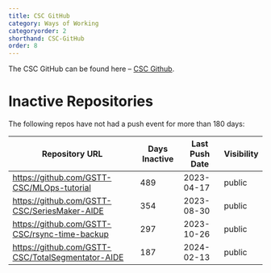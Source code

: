```yaml
---
title: CSC GitHub
category: Ways of Working
categoryorder: 2
shorthand: CSC-GitHub
order: 8
---
```


The CSC GitHub can be found here – <a href="https://github.com/GSTT-CSC/">CSC Github</a>.

# Inactive Repositories

The following repos have not had a push event for more than 180 days:

| Repository URL | Days Inactive | Last Push Date | Visibility |
| --- | --- | --- | --- |
| https://github.com/GSTT-CSC/MLOps-tutorial | 489 | 2023-04-17 | public |
| https://github.com/GSTT-CSC/SeriesMaker-AIDE | 354 | 2023-08-30 | public |
| https://github.com/GSTT-CSC/rsync-time-backup | 297 | 2023-10-26 | public |
| https://github.com/GSTT-CSC/TotalSegmentator-AIDE | 187 | 2024-02-13 | public |
